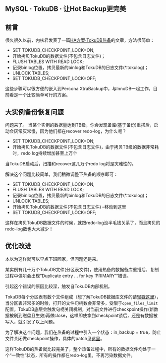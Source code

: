 ## MySQL · TokuDB · 让Hot Backup更完美


    
## 前言

很久很久以前，内核君发表了一篇[HA方案·TokuDB热备][0]的文章，方法很简单：  


* SET TOKUDB_CHECKPOINT_LOCK=ON;
* 开始拷贝TokuDB的数据文件(不包含日志文件)；
* FLUSH TABLES WITH READ LOCK;
* 记录binlog位置，拷贝最新的binlog和TokuDB的日志文件(*.tokulog)；
* UNLOCK TABLES;
* SET TOKUDB_CHECKPOINT_LOCK=OFF;



这些步骤可以很方便的嵌入到Percona XtraBackup中，与InnoDB一起工作，目前看是一个比较简单可行的方案。  

## 大实例备份恢复问题


问题来了。
当某个实例的数据量达到TB级，你会发现备库(基于备份)重搭后，启动会灰常灰常慢，因为他们都在recover redo-log，为什么呢？  


* SET TOKUDB_CHECKPOINT_LOCK=ON;
* 开始拷贝TokuDB的数据文件(不包含日志文件)，由于拷贝TB级的数据非常耗时，redo log持续增加甚至上万个



当TokuDB启动后，扫描和recover这几万个redo log将是灾难性的。  


解决这个问题比较简单，我们稍微调整下热备的顺序即可：  


* SET TOKUDB_CHECKPOINT_LOCK=ON;
* FLUSH TABLES WITH READ LOCK;
* 记录binlog位置，拷贝最新的binlog和TokuDB的日志文件(*.tokulog)；
* UNLOCK TABLES;
* 开始拷贝TokuDB的数据文件(不包含日志文件)  –移动到这里
* SET TOKUDB_CHECKPOINT_LOCK=OFF;



这样在拷贝TokuDB数据文件的时候，就跟redo-log没半毛钱关系了，而且拷贝的redo-log数也大大减少！  

## 优化改进


本以为这样就可以早点下班回家，但问题还是来。  


某实例有几十万个TokuDB文件(分区表文件)，使用热备的数据备库重搭后，复制过程中偶尔会出现”Duplicate entry … for key ‘PRIMARY’“错误。  


引起这个错误的原因比较深，触发自TokuDB内部机制。  


TokuDB每个分区表有数个文件组成（想了解TokuDB数据库文件的请[轻戳这里][1]），当分区表非常多的时候，打开的文件句柄数会非常多，受限于`open_files_limit`配置，TokuDB底层会触发句柄关闭机制，对当前文件进行checkpoint操作(新数据被刷到磁盘且生效)再做close，这样即使拿到checkpoint锁后，还是有数据被写入，就引发了以上问题。  


为了解决这个问题，我们在热备的过程中引入一个状态：in_backup = true，防止文件关闭做checkpoint操作，具体的patch见[这里][2]。  


这样TokuDB的热备就比较完美了，整个热备过程中，所有的数据文件均处于一个“一致性”状态，所有的操作都在redo-log里，不再污染数据文件。  


[0]: http://mysql.taobao.org/index.php?title=MySQL%E5%86%85%E6%A0%B8%E6%9C%88%E6%8A%A5_2014.09#TokuDB.C2.B7_HA.E6.96.B9.E6.A1.88.C2.B7TokuDB.E7.83.AD.E5.A4.87
[1]: http://mysql.taobao.org/monthly/2015/09/10/
[2]: https://github.com/percona/PerconaFT/pull/331/files